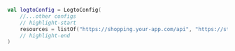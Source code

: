 ```kotlin title="LogtoViewModel.kt"
val logtoConfig = LogtoConfig(
    //...other configs
    // highlight-start
    resources = listOf("https://shopping.your-app.com/api", "https://store.your-app.com/api"), // API-Ressourcen hinzufügen
    // highlight-end
)
```
